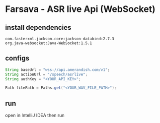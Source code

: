 
# Farsava - ASR live Api (WebSocket)


## install dependencies

```
com.fasterxml.jackson.core:jackson-databind:2.7.3
org.java-websocket:Java-WebSocket:1.5.1
```

## configs
```java
String baseUrl = "wss://api.amerandish.com/v1";
String actionUrl = "/speech/asrlive";
String authKey = "<YOUR_API_KEY>";

Path filePath = Paths.get("<YOUR_WAV_FILE_PATH>");
```

## run

open in IntelliJ IDEA then run

